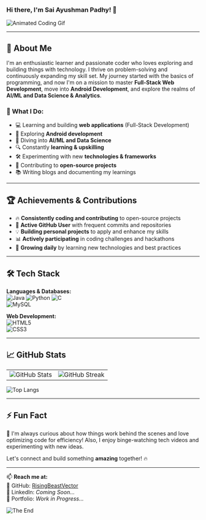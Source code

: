 ### Hi there, I'm Sai Ayushman Padhy! 👋

![Animated Coding Gif](https://media.giphy.com/media/qgQUggAC3Pfv687qPC/giphy.gif)

---

## 🚀 About Me

I'm an enthusiastic learner and passionate coder who loves exploring and building things with technology. I thrive on problem-solving and continuously expanding my skill set. My journey started with the basics of programming, and now I'm on a mission to master **Full-Stack Web Development**, move into **Android Development**, and explore the realms of **AI/ML and Data Science & Analytics**. 

### 🌟 What I Do:
- 💻 Learning and building **web applications** (Full-Stack Development)
- 📱 Exploring **Android development**
- 🤖 Diving into **AI/ML and Data Science**
- 🔍 Constantly **learning & upskilling**
- 🛠️ Experimenting with new **technologies & frameworks**
- 🚀 Contributing to **open-source projects**
- 📚 Writing blogs and documenting my learnings

---

## 🏆 Achievements & Contributions

- 🔥 **Consistently coding and contributing** to open-source projects
- 🚀 **Active GitHub User** with frequent commits and repositories
- 💡 **Building personal projects** to apply and enhance my skills
- 📊 **Actively participating** in coding challenges and hackathons
- 🌱 **Growing daily** by learning new technologies and best practices

---

## 🛠️ Tech Stack

**Languages & Databases:**  
![Java](https://img.shields.io/badge/Java-%23ED8B00.svg?style=for-the-badge&logo=openjdk&logoColor=white) 
![Python](https://img.shields.io/badge/Python-3776AB?style=for-the-badge&logo=python&logoColor=white) 
![C](https://img.shields.io/badge/C-%2300599C.svg?style=for-the-badge&logo=c&logoColor=white)  
![MySQL](https://img.shields.io/badge/MySQL-%2300f.svg?style=for-the-badge&logo=mysql&logoColor=white)  

**Web Development:**  
![HTML5](https://img.shields.io/badge/HTML5-%23E34F26.svg?style=for-the-badge&logo=html5&logoColor=white)  
![CSS3](https://img.shields.io/badge/CSS3-%231572B6.svg?style=for-the-badge&logo=css3&logoColor=white)  

---

## 📈 GitHub Stats

<table>
  <tr>
    <td>
      <img src="https://github-readme-stats.vercel.app/api?username=RisingBeastVector&show_icons=true&theme=radical" alt="GitHub Stats" />
    </td>
    <td>
      <img src="https://streak-stats.demolab.com/?user=RisingBeastVector&theme=radical" alt="GitHub Streak" />
    </td>
  </tr>
</table>

![Top Langs](https://github-readme-stats.vercel.app/api/top-langs/?username=RisingBeastVector&layout=compact&theme=radical)

---

## ⚡ Fun Fact
🚀 I'm always curious about how things work behind the scenes and love optimizing code for efficiency! Also, I enjoy binge-watching tech videos and experimenting with new ideas. 

Let's connect and build something **amazing** together! 🔥

---

📫 **Reach me at:**  
📌 GitHub: [RisingBeastVector](https://github.com/RisingBeastVector)  
📌 LinkedIn: *Coming Soon...*  
📌 Portfolio: *Work in Progress...*  

![The End](https://media.giphy.com/media/26AHONQ79FdWZhAI0/giphy.gif)

